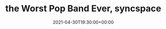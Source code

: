 ---
templateKey: event
id: C385041C-9AA8-A903-BF56-9C5E1668F270
date: 2021-04-30T19:30:00+00:00
eventTime: '7:30pm'
title: the Worst Pop Band Ever, syncspace
artist: the Worst Pop Band Ever
city: Interweb
venue: syncspace
group: The Worst Pop Band Ever
url: https://syncspace.live/show/worst-pop-band-ever/
---